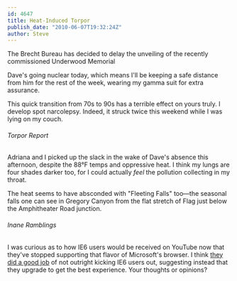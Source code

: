 ```yaml
---
id: 4647
title: Heat-Induced Torpor
publish_date: "2010-06-07T19:32:24Z"
author: Steve
---
```

  
The Brecht Bureau has decided to delay the unveiling of the recently commissioned Underwood Memorial

Dave's going nuclear today, which means I'll be keeping a safe distance from him for the rest of the week, wearing my gamma suit for extra assurance.

This quick transition from 70s to 90s has a terrible effect on yours truly. I develop spot narcolepsy. Indeed, it struck twice this weekend while I was lying on my couch.

###### Torpor Report

Adriana and I picked up the slack in the wake of Dave's absence this afternoon, despite the 88°F temps and oppressive heat. I think my lungs are four shades darker too, for I could actually _feel_ the pollution collecting in my throat.

The heat seems to have absconded with "Fleeting Falls" too—the seasonal falls one can see in Gregory Canyon from the flat stretch of Flag just below the Amphitheater Road junction.

###### Inane Ramblings

I was curious as to how IE6 users would be received on YouTube now that they've stopped supporting that flavor of Microsoft's browser. I think [they did a good job](http://www.flagstafffrenzy.org/wp-content/uploads/2010/06/youtube-ie6.png) of not outright kicking IE6 users out, suggesting instead that they upgrade to get the best experience. Your thoughts or opinions?
